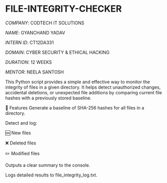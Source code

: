 # FILE-INTEGRITY-CHECKER

*COMPANY*: CODTECH IT SOLUTIONS

*NAME*: GYANCHAND YADAV

*INTERN ID*: CT12DA331

*DOMAIN*:  CYBER SECURITY & ETHICAL HACKING

*DURATION*: 12 WEEKS

*MENTOR*: NEELA SANTOSH


 
 
 This Python script provides a simple and effective way to monitor the integrity of files in a given directory. It helps detect unauthorized changes, accidental deletions, or unexpected file additions by comparing current file hashes with a previously stored baseline.

📌 Features
Generate a baseline of SHA-256 hashes for all files in a directory.

Detect and log:

🆕 New files

❌ Deleted files

✏️ Modified files

Outputs a clear summary to the console.

Logs detailed results to file_integrity_log.txt.
